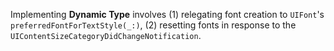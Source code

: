 ---
---

Implementing **Dynamic Type** involves (1) relegating font creation to `UIFont`'s `preferredFontForTextStyle(_:)`, (2) resetting fonts in response to the `UIContentSizeCategoryDidChangeNotification`.